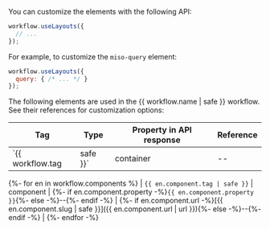 You can customize the elements with the following API:

```js
workflow.useLayouts({
  // ...
});
```

For example, to customize the `miso-query` element:

```js
workflow.useLayouts({
  query: { /* ... */ }
});
```

The following elements are used in the {{ workflow.name | safe }} workflow. See their references for customization options:

| Tag | Type | Property in API response | Reference |
| --- | --- | --- | --- |
| `{{ workflow.tag | safe }}` | container | -- | [{{ workflow.slug | safe }}]({{ workflow.url | url }}) |
{%- for en in workflow.components %}
| `{{ en.component.tag | safe }}` | component | {%- if en.component.property -%}`{{ en.component.property }}`{%- else -%}--{%- endif -%} | {%- if en.component.url -%}[{{ en.component.slug | safe }}]({{ en.component.url | url }}){%- else -%}--{%- endif -%} |
{%- endfor -%}
